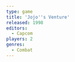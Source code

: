 ```yaml
---
type: game
title: 'Jojo''s Venture'
released: 1998
editors: 
  - Capcom
players: 2
genres:
  - Combat
---
```

